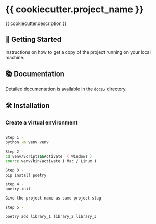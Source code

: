 # {{ cookiecutter.project_name }}

{{ cookiecutter.description }}

## 🚀 Getting Started

Instructions on how to get a copy of the project running on your local machine.

## 📚 Documentation

Detailed documentation is available in the `docs/` directory.

## 🛠️ Installation

### Create a virtual environment

```bash

Step 1 - 
python -m venv venv

Step 2 - 
cd venv/Scripts&&Activate  ( Windows )
source venv/bin/activate ( Mac / Linux )

Step 3 -
pip install poetry

step 4 -
poetry init

Give the project name as same project slug

step 5 -

poetry add library_1 library_2 library_3

